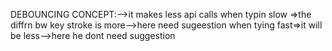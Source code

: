 DEBOUNCING CONCEPT:-->it makes less api calls
when typin slow =>the diffrn bw key stroke is more-->here need sugeestion
when tying fast=>it will be less-->here he dont need suggestion